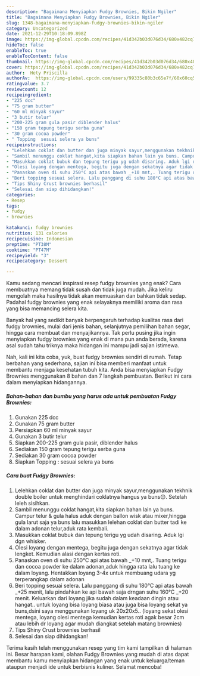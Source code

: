 ```yaml
---
description: "Bagaimana Menyiapkan Fudgy Brownies, Bikin Ngiler"
title: "Bagaimana Menyiapkan Fudgy Brownies, Bikin Ngiler"
slug: 1348-bagaimana-menyiapkan-fudgy-brownies-bikin-ngiler
category: Uncategorized
date: 2021-12-29T10:18:09.898Z
image: https://img-global.cpcdn.com/recipes/41d342b03d076d34/680x482cq70/fudgy-brownies-foto-resep-utama.jpg
hideToc: false
enableToc: true
enableTocContent: false
thumbnail: https://img-global.cpcdn.com/recipes/41d342b03d076d34/680x482cq70/fudgy-brownies-foto-resep-utama.jpg
cover: https://img-global.cpcdn.com/recipes/41d342b03d076d34/680x482cq70/fudgy-brownies-foto-resep-utama.jpg
author:  Hety Priscilla
authorAv:  https://img-global.cpcdn.com/users/99335c80b3c65e7f/60x60cq50/avatar.jpg
ratingvalue: 3.7
reviewcount: 12
recipeingredient:
- "225 dcc"
- "75 gram butter"
- "60 ml minyak sayur"
- "3 butir telur"
- "200-225 gram gula pasir diblender halus"
- "150 gram tepung terigu serba guna"
- "30 gram cocoa powder"
- " Topping  sesuai selera ya buns"
recipeinstructions:
- "Lelehkan coklat dan butter dan juga minyak sayur,menggunakan tekhnik double boiler untuk menghindari coklatnya hangus ya buns😊. Setelah leleh sisihkan."
- "Sambil menunggu coklat hangat,kita siapkan bahan lain ya buns. Campur telur &amp; gula halus aduk dengan ballon wisk atau mixer,hingga gula larut saja ya buns lalu masukkan lelehan coklat dan butter tadi ke dalam adonan telur,aduk rata kembali."
- "Masukkan coklat bubuk dan tepung terigu yg udah disaring. Aduk lgi dgn whisker."
- "Olesi loyang dengan mentega, begitu juga dengan sekatnya agar tidak lengket. Kemudian alasi dengan kertas roti."
- "Panaskan oven di suhu 250°C api atas bawah _+10 mnt,. Tuang terigu dan cocoa powder ke dalam adonan,aduk hingga rata lalu tuang ke dalam loyang. Hentakkan loyang 3-4x untuk membuang udara yg terperangkap dalam adonan"
- "Beri topping sesuai selera. Lalu panggang di suhu 180°C api atas bawah _+25 menit, lalu pindahkan ke api bawah saja drngan suhu 160°C _+20 menit. Keluarkan dari loyang jika sudah dalam keadaan dingin atau hangat.. untuk loyang bisa loyang biasa atau juga bisa loyang sekat ya buns,dsini saya menggunakan loyang uk 20x20x5.. (loyang sekat olesi mentega, loyang olesi mentega kemudian kertas roti agak besar 2cm atau lebih dr loyang agar mudah diangkat setelah matang brownies)"
- "Tips Shiny Crust brownies berhasil"
- "Selesai dan siap dihidangkan!"
categories:
- Resep
tags:
- fudgy
- brownies

katakunci: fudgy brownies 
nutrition: 131 calories
recipecuisine: Indonesian
preptime: "PT38M"
cooktime: "PT47M"
recipeyield: "3"
recipecategory: Dessert

---
```



Kamu sedang mencari inspirasi resep fudgy brownies yang enak? Cara membuatnya memang tidak susah dan tidak juga mudah. Jika keliru mengolah maka hasilnya tidak akan memuaskan dan bahkan tidak sedap. Padahal fudgy brownies yang enak selayaknya memiliki aroma dan rasa yang bisa memancing selera kita.


Banyak hal yang sedikit banyak berpengaruh terhadap kualitas rasa dari fudgy brownies, mulai dari jenis bahan, selanjutnya pemilihan bahan segar, hingga cara membuat dan menyajikannya. Tak perlu pusing jika ingin menyiapkan fudgy brownies yang enak di mana pun anda berada, karena asal sudah tahu triknya maka hidangan ini mampu jadi sajian istimewa.




Nah, kali ini kita coba, yuk, buat fudgy brownies sendiri di rumah. Tetap berbahan yang sederhana, sajian ini bisa memberi manfaat untuk membantu menjaga kesehatan tubuh kita. Anda bisa menyiapkan Fudgy Brownies menggunakan 8 bahan dan 7 langkah pembuatan. Berikut ini cara dalam menyiapkan hidangannya.

<!--inarticleads1-->

##### Bahan-bahan dan bumbu yang harus ada untuk pembuatan Fudgy Brownies:

1. Gunakan 225 dcc
1. Gunakan 75 gram butter
1. Persiapkan 60 ml minyak sayur
1. Gunakan 3 butir telur
1. Siapkan 200-225 gram gula pasir, diblender halus
1. Sediakan 150 gram tepung terigu serba guna
1. Sediakan 30 gram cocoa powder
1. Siapkan  Topping : sesuai selera ya buns




<!--inarticleads2-->

##### Cara buat Fudgy Brownies:

1. Lelehkan coklat dan butter dan juga minyak sayur,menggunakan tekhnik double boiler untuk menghindari coklatnya hangus ya buns😊. Setelah leleh sisihkan.
1. Sambil menunggu coklat hangat,kita siapkan bahan lain ya buns. Campur telur &amp; gula halus aduk dengan ballon wisk atau mixer,hingga gula larut saja ya buns lalu masukkan lelehan coklat dan butter tadi ke dalam adonan telur,aduk rata kembali.
1. Masukkan coklat bubuk dan tepung terigu yg udah disaring. Aduk lgi dgn whisker.
1. Olesi loyang dengan mentega, begitu juga dengan sekatnya agar tidak lengket. Kemudian alasi dengan kertas roti.
1. Panaskan oven di suhu 250°C api atas bawah _+10 mnt,. Tuang terigu dan cocoa powder ke dalam adonan,aduk hingga rata lalu tuang ke dalam loyang. Hentakkan loyang 3-4x untuk membuang udara yg terperangkap dalam adonan
1. Beri topping sesuai selera. Lalu panggang di suhu 180°C api atas bawah _+25 menit, lalu pindahkan ke api bawah saja drngan suhu 160°C _+20 menit. Keluarkan dari loyang jika sudah dalam keadaan dingin atau hangat.. untuk loyang bisa loyang biasa atau juga bisa loyang sekat ya buns,dsini saya menggunakan loyang uk 20x20x5.. (loyang sekat olesi mentega, loyang olesi mentega kemudian kertas roti agak besar 2cm atau lebih dr loyang agar mudah diangkat setelah matang brownies)
1. Tips Shiny Crust brownies berhasil
1. Selesai dan siap dihidangkan!



Terima kasih telah menggunakan resep yang tim kami tampilkan di halaman ini. Besar harapan kami, olahan Fudgy Brownies yang mudah di atas dapat membantu kamu menyiapkan hidangan yang enak untuk keluarga/teman ataupun menjadi ide untuk berbisnis kuliner. Selamat mencoba!
